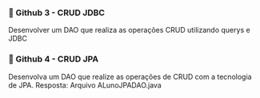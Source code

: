 ### 📄 Github 3 - CRUD JDBC

Desenvolver um DAO que realiza as operações CRUD utilizando querys e JDBC

### 📄 Github 4 - CRUD JPA

Desenvolva um DAO que realize as operações de CRUD com a tecnologia de JPA.
Resposta: Arquivo ALunoJPADAO.java
